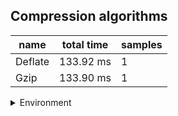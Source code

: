 ## Compression algorithms

|name|total time|samples|
|-|-|-|
|Deflate|133.92 ms|1|
|Gzip|133.90 ms|1|


<details>
<summary>Environment</summary>

* __Machine:__ linux x64 | 4 vCPUs | 7.6GB Mem
* __Run:__ Wed Oct 15 2025 21:07:47 GMT+0000 (Coordinated Universal Time)
* __Node:__ `v18.20.8`
</details>

<!--
{"environment":{"platform":"linux","arch":"x64","cpus":4,"totalMemory":7.597843170166016},"benchmarks":[{"name":"Deflate","samples":1,"totalTime":0.133920428},{"name":"Gzip","samples":1,"totalTime":0.133899731}]}-->

